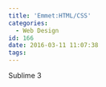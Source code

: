 ```yaml
---
title: 'Emmet:HTML/CSS'
categories:
  - Web Design
id: 166
date: 2016-03-11 11:07:38
tags:
---
```


Sublime 3

